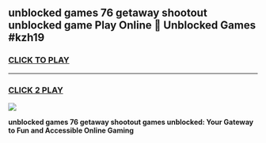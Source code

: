 
## unblocked games 76 getaway shootout unblocked game Play Online 👋 Unblocked Games #kzh19
<h3>
<a href="https://premium.freeplayer.one?title=unblocked_games_76_getaway_shootout&ref=21F">CLICK TO PLAY</a></h3>
<hr>

<h3>
<a href="https://premium.freeplayer.one?title=unblocked_games_76_getaway_shootout&ref=21F">CLICK 2 PLAY</a>
  
</h3>

<a href="https://premium.freeplayer.one?title=unblocked_games_76_getaway_shootout&ref=21F/"><img src="https://clearcache.store/games.png"></a>


**unblocked games 76 getaway shootout games unblocked: Your Gateway to Fun and Accessible Online Gaming**
